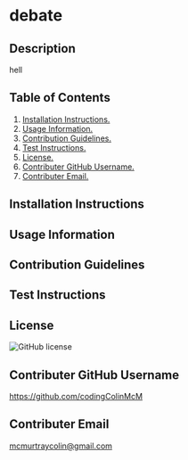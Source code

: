 # debate

## Description

hell

## Table of Contents

1. [ Installation Instructions. ](#inst)
2. [ Usage Information. ](#info)
3. [ Contribution Guidelines. ](#guide)
4. [ Test Instructions. ](#test)
5. [ License. ](#lice)
6. [ Contributer GitHub Username. ](#user)
7. [ Contributer Email. ](#email)

<a name="inst"></a>
## Installation Instructions

<a name="info"></a>
## Usage Information

<a name="guide"></a>
## Contribution Guidelines

<a name="test"></a>
## Test Instructions

<a name="lice"></a>
## License
![GitHub license](https://img.shields.io/badge/license-MIT-blue.svg)

<a name="user"></a>
## Contributer GitHub Username
https://github.com/codingColinMcM

<a name="email"></a>
## Contributer Email
mcmurtraycolin@gmail.com
